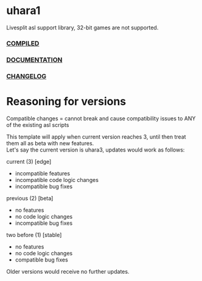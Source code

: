 # uhara1
Livesplit asl support library, 32-bit games are not supported.

### [COMPILED](https://github.com/ru-mii/uhara/tree/main/bin)

### [DOCUMENTATION](https://github.com/ru-mii/uhara/tree/main/doc)

### [CHANGELOG](https://github.com/ru-mii/uhara/blob/main/clog/README.md)

# Reasoning for versions
Compatible changes = cannot break and cause compatibility issues to ANY of the existing asl scripts

This template will apply when current version reaches 3, until then treat them all as beta with new features.   
Let's say the current version is uhara3, updates would work as follows:

current (3) [edge]
* incompatible features
* incompatible code logic changes
* incompatible bug fixes

previous (2) [beta]
* no features
* no code logic changes
* incompatible bug fixes

two before (1) [stable]
* no features
* no code logic changes
* compatible bug fixes

Older versions would receive no further updates.
